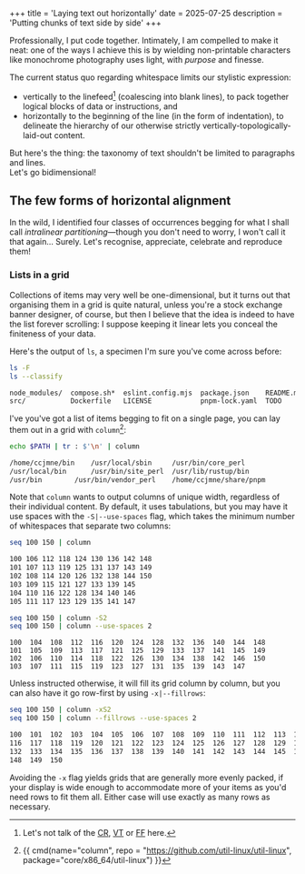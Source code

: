 +++
title = 'Laying text out horizontally'
date = 2025-07-25
description = 'Putting chunks of text side by side'
+++

   Professionally, I put code together. Intimately, I am compelled to make it
neat: one of the ways I achieve this is by wielding non-printable characters
like monochrome photography uses light, with *purpose* and finesse.

The current status quo regarding whitespace limits our stylistic expression:

- vertically to the linefeed[^esoteric-vertical-whitespace] (coalescing into
  blank lines), to pack together logical blocks of data or instructions, and
- horizontally to the beginning of the line (in the form of
  indentation), to delineate the hierarchy of our otherwise
  strictly vertically-topologically-laid-out content.

 But here's the thing: the taxonomy of text shouldn't be limited to paragraphs
and lines.  
   Let's go bidimensional!

[^esoteric-vertical-whitespace]: Let's not talk of
the [CR](https://www.compart.com/en/unicode/U+000D),
[VT](https://www.compart.com/en/unicode/U+000B) or
[FF](https://www.compart.com/en/unicode/U+000C) here.

## The few forms of horizontal alignment

   In the wild, I identified four classes of occurrences begging for what I
shall call *intralinear partitioning*—though you don't need to worry, I won't
call it that again... Surely.  Let's recognise, appreciate, celebrate and
reproduce them!

### Lists in a grid

   Collections of items may very well be one-dimensional, but it turns out that
organising them in a grid is quite natural, unless you're a stock exchange
banner designer, of course, but then I believe that the idea is indeed to have
the list forever scrolling: I suppose keeping it linear lets you conceal the
finiteness of your data.

Here's the output of `ls`, a specimen I'm sure you've come across before:

```sh
ls -F
ls --classify
```

```txt
node_modules/  compose.sh*  eslint.config.mjs  package.json    README.md
src/           Dockerfile   LICENSE            pnpm-lock.yaml  TODO
```

   I've you've got a list of items begging to fit on a single page, you can lay
them out in a grid with `column`[^column]:

[^column]: {{ cmd(name="column", repo = "https://github.com/util-linux/util-linux", package="core/x86_64/util-linux") }}

```sh
echo $PATH | tr : $'\n' | column
```

```txt
/home/ccjmne/bin	/usr/local/sbin		/usr/bin/core_perl
/usr/local/bin		/usr/bin/site_perl	/usr/lib/rustup/bin
/usr/bin		/usr/bin/vendor_perl	/home/ccjmne/share/pnpm
```

   Note that `column` wants to output columns of unique width, regardless of
their individual content.
   By default, it uses tabulations, but you may have it use spaces with the
`-S|--use-spaces` flag, which takes the minimum number of whitespaces that
separate two columns:


```sh
seq 100 150 | column
```

```txt
100	106	112	118	124	130	136	142	148
101	107	113	119	125	131	137	143	149
102	108	114	120	126	132	138	144	150
103	109	115	121	127	133	139	145
104	110	116	122	128	134	140	146
105	111	117	123	129	135	141	147
```

```sh
seq 100 150 | column -S2
seq 100 150 | column --use-spaces 2
```

```txt,name=column -S2
100  104  108  112  116  120  124  128  132  136  140  144  148
101  105  109  113  117  121  125  129  133  137  141  145  149
102  106  110  114  118  122  126  130  134  138  142  146  150
103  107  111  115  119  123  127  131  135  139  143  147
```

   Unless instructed otherwise, it will fill its grid column by column, but you
can also have it go row-first by using `-x|--fillrows`:

```sh
seq 100 150 | column -xS2
seq 100 150 | column --fillrows --use-spaces 2
```

```txt
100  101  102  103  104  105  106  107  108  109  110  111  112  113  114  115
116  117  118  119  120  121  122  123  124  125  126  127  128  129  130  131
132  133  134  135  136  137  138  139  140  141  142  143  144  145  146  147
148  149  150
```

   Avoiding the `-x` flag yields grids that are generally more evenly packed, if
your display is wide enough to accommodate more of your items as you'd need rows
to fit them all.  Either case will use exactly as many rows as necessary.
